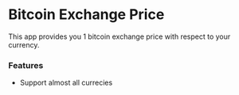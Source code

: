 # Bitcoin Exchange Price

This app provides you 1 bitcoin exchange price with respect to your currency.

### Features
- Support almost all currecies

